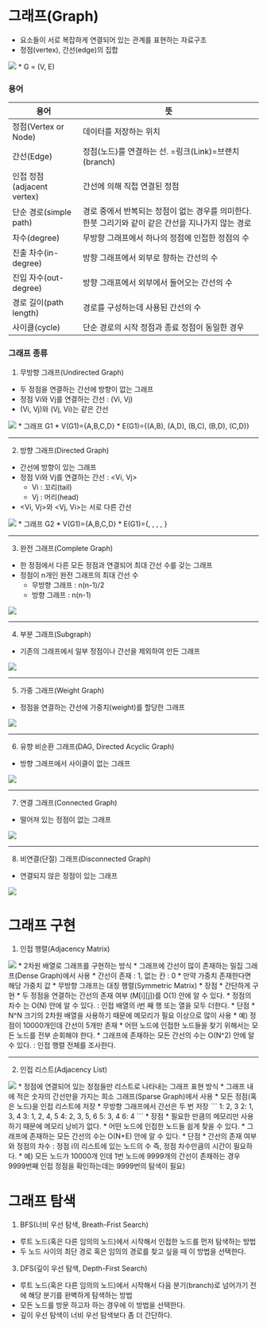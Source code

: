 # 그래프(Graph)
* 요소들이 서로 복잡하게 연결되어 있는 관계를 표현하는 자료구조
* 정점(vertex), 간선(edge)의 집합

<img src = "img/graph-1.png"/>
* G = (V, E)

### 용어
|용어|뜻|
|---|---|
|정점(Vertex or Node)|데이터를 저장하는 위치|
|간선(Edge)|정점(노드)를 연결하는 선. =링크(Link)=브랜치(branch)|
|인접 정점(adjacent vertex)|간선에 의해 직접 연결된 정점|
|단순 경로(simple path)|경로 중에서 반복되는 정점이 없는 경우를 의미한다. 한붓 그리기와 같이 같은 간선을 지나가지 않는 경로|
|차수(degree)|무방향 그래프에서 하나의 정점에 인접한 정점의 수|
|진출 차수(in-degree)|방향 그래프에서 외부로 향하는 간선의 수|
|진입 자수(out-degree)|방향 그래프에서 외부에서 들어오는 간선의 수|
|경로 길이(path length)|경로를 구성하는데 사용된 간선의 수|
|사이클(cycle)|단순 경로의 시작 정점과 종료 정점이 동일한 경우|

### 그래프 종류
1. 무방향 그래프(Undirected Graph)
* 두 정점을 연결하는 간선에 방향이 없는 그래프
* 정점 Vi와 Vj를 연결하는 간선 : (Vi, Vj)
* (Vi, Vj)와 (Vj, Vi)는 같은 간선

<img src = "img/graph-2.png"/>
* 그래프 G1
* V(G1)={A,B,C,D}
* E(G1)={(A,B), (A,D), (B,C), (B,D), (C,D)}

---

2. 방향 그래프(Directed Graph)
* 간선에 방향이 있는 그래프
* 정점 Vi와 Vj를 연결하는 간선 : <Vi, Vj>
  * Vi : 꼬리(tail)
  * Vj : 머리(head)
* <Vi, Vj>와 <Vj, Vi>는 서로 다른 간선

<img src = "img/graph-11.png"/>
* 그래프 G2
* V(G1)={A,B,C,D}
* E(G1)={<A,B>, <A,D>, <B,C>, <B,D>, <C,D>}

---

3. 완전 그래프(Complete Graph)
* 한 정점에서 다른 모든 정점과 연결되어 최대 간선 수를 갖는 그래프
* 정점이 n개인 완전 그래프의 최대 간선 수
  * 무방향 그래프 : n(n-1)/2
  * 방향 그래프 : n(n-1)

<img src = "img/graph-3.png"/>

---

4. 부분 그래프(Subgraph)
* 기존의 그래프에서 일부 정점이나 간선을 제외하여 만든 그래프

<img src = "img/graph-4.png"/>

---

5. 가중 그래프(Weight Graph)
* 정점을 연결하는 간선에 가중치(weight)를 할당한 그래프

<img src = "img/graph-5.png"/>

---

6. 유향 비순환 그래프(DAG, Directed Acyclic Graph)
* 방향 그래프에서 사이클이 없는 그래프

<img src = "img/graph-6.png"/>


---

7. 연결 그래프(Connected Graph)
* 떨어져 있는 정점이 없는 그래프

<img src = "img/graph-7.png"/>


---

8. 비연결(단절) 그래프(Disconnected Graph)
* 연결되지 않은 정점이 있는 그래프

<img src = "img/graph-8.png"/>

# 그래프 구현
1. 인접 행렬(Adjacency Matrix)
<img src = "img/graph-9.png"/>
* 2차원 배열로 그래프를 구현하는 방식
* 그래프에 간선이 많이 존재하는 밀집 그래프(Dense Graph)에서 사용
* 간선이 존재 : 1, 없는 칸 : 0
* 만약 가중치 존재한다면 해당 가중치 값
* 무방향 그래프는 대칭 행렬(Symmetric Matrix)
* 장점
  * 간단하게 구현
  * 두 정점을 연결하는 간선의 존재 여부 (M[i][j])를 O(1) 안에 알 수 있다.
  * 정점의 차수 는 O(N) 안에 알 수 있다. : 인접 배열의 i번 째 행 또는 열을 모두 더한다.
* 단점
  * N^N 크기의 2차원 배열을 사용하기 때문에 메모리가 필요 이상으로 많이 사용
  * 예) 정점이 10000개인데 간선이 5개만 존재
  * 어떤 노드에 인접한 노드들을 찾기 위해서는 모든 노드를 전부 순회해야 한다.
  * 그래프에 존재하는 모든 간선의 수는 O(N^2) 안에 알 수 있다. : 인접 행렬 전체를 조사한다.

---

2. 인접 리스트(Adjacency List)
<img src = "img/graph-10.png"/>
* 정점에 연결되어 있는 정점들만 리스트로 나타내는 그래프 표현 방식
* 그래프 내에 적은 숫자의 간선만을 가지는 희소 그래프(Sparse Graph)에서 사용
* 모든 정점(혹은 노드)을 인접 리스트에 저장
* 무방향 그래프에서 간선은 두 번 저장
```
1: 2, 3
2: 1, 3, 4
3: 1, 2, 4, 5
4: 2, 3, 5, 6
5: 3, 4
6: 4
```
* 장점
  * 필요한 만큼의 메모리만 사용하기 때문에 메모리 낭비가 없다.
  * 어떤 노드에 인접한 노드들 쉽게 찾을 수 있다.
  * 그래프에 존재하는 모든 간선의 수는 O(N+E) 안에 알 수 있다.
* 단점
  * 간선의 존재 여부와 정점의 차수 : 정점 i의 리스트에 있는 노드의 수 즉, 정점 차수만큼의 시간이 필요하다.
  * 예) 모든 노드가 10000개 인데 1번 노드에 9999개의 간선이 존재하는 경우 9999번째 인접 정점을 확인하는데는 9999번의 탐색이 필요)

# 그래프 탐색
1. BFS(너비 우선 탐색, Breath-Frist Search)
* 루트 노드(혹은 다른 임의의 노드)에서 시작해서 인접한 노드를 먼저 탐색하는 방법
* 두 노드 사이의 최단 경로 혹은 임의의 경로를 찾고 싶을 때 이 방법을 선택한다.

3. DFS(깊이 우선 탐색, Depth-First Search)
* 루트 노드(혹은 다른 임의의 노드)에서 시작해서 다음 분기(branch)로 넘어가기 전에 해당 분기를 완벽하게 탐색하는 방법
* 모든 노드를 방문 하고자 하는 경우에 이 방법을 선택한다.
* 깊이 우선 탐색이 너비 우선 탐색보다 좀 더 간단하다.
